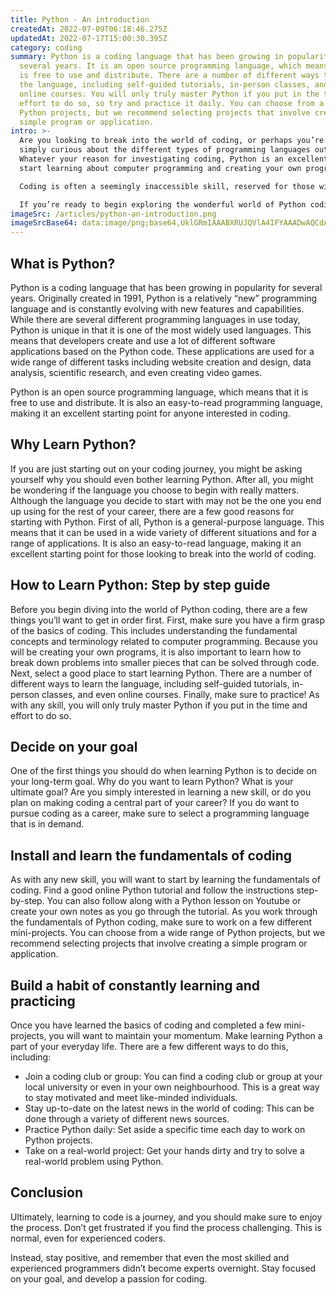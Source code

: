 ```yaml
---
title: Python - An introduction
createdAt: 2022-07-09T06:18:46.275Z
updatedAt: 2022-07-17T15:00:30.395Z
category: coding
summary: Python is a coding language that has been growing in popularity for
  several years. It is an open source programming language, which means that it
  is free to use and distribute. There are a number of different ways to learn
  the language, including self-guided tutorials, in-person classes, and even
  online courses. You will only truly master Python if you put in the time and
  effort to do so, so try and practice it daily. You can choose from a range of
  Python projects, but we recommend selecting projects that involve creating a
  simple program or application.
intro: >-
  Are you looking to break into the world of coding, or perhaps you’re
  simply curious about the different types of programming languages out there.
  Whatever your reason for investigating coding, Python is an excellent place to
  start learning about computer programming and creating your own programs.

  Coding is often a seemingly inaccessible skill, reserved for those with a knack for mathematics or sciences. However, learning to code isn’t as difficult as it might initially seem. In fact, even if you have no background in STEM fields (science, technology, engineering and mathematics), you can still master the basics of coding. The key is finding the right resources and a step-by-step learning process that doesn’t feel like a burdensome chore. 

  If you’re ready to begin exploring the wonderful world of Python coding, read on to learn more.
imageSrc: /articles/python-an-introduction.png
imageSrcBase64: data:image/png;base64,UklGRmIAAABXRUJQVlA4IFYAAADwAQCdASoKAAoAAUAmJQBOgCPt0TnnEAAA/v4sINM+bd0fnICnmqDUYr9uH8//PCfUSeHrT3SBCgeZX1foMhSOI3Tp+T1b4pezYC8cC1EFkuvU8GkAAA==
---
```


## What is Python?

Python is a coding language that has been growing in popularity for several years. Originally created in 1991, Python is a relatively “new” programming language and is constantly evolving with new features and capabilities.
While there are several different programming languages in use today, Python is unique in that it is one of the most widely used languages. This means that developers create and use a lot of different software applications based on the Python code. These applications are used for a wide range of different tasks including website creation and design, data analysis, scientific research, and even creating video games.

Python is an open source programming language, which means that it is free to use and distribute. It is also an easy-to-read programming language, making it an excellent starting point for anyone interested in coding.

## Why Learn Python?

If you are just starting out on your coding journey, you might be asking yourself why you should even bother learning Python. After all, you might be wondering if the language you choose to begin with really matters.
Although the language you decide to start with may not be the one you end up using for the rest of your career, there are a few good reasons for starting with Python. First of all, Python is a general-purpose language. This means that it can be used in a wide variety of different situations and for a range of applications. It is also an easy-to-read language, making it an excellent starting point for those looking to break into the world of coding.

## How to Learn Python: Step by step guide

Before you begin diving into the world of Python coding, there are a few things you’ll want to get in order first.
First, make sure you have a firm grasp of the basics of coding. This includes understanding the fundamental concepts and terminology related to computer programming. Because you will be creating your own programs, it is also important to learn how to break down problems into smaller pieces that can be solved through code.
Next, select a good place to start learning Python. There are a number of different ways to learn the language, including self-guided tutorials, in-person classes, and even online courses.
Finally, make sure to practice! As with any skill, you will only truly master Python if you put in the time and effort to do so.

## Decide on your goal

One of the first things you should do when learning Python is to decide on your long-term goal.
Why do you want to learn Python? What is your ultimate goal? Are you simply interested in learning a new skill, or do you plan on making coding a central part of your career? If you do want to pursue coding as a career, make sure to select a programming language that is in demand.

## Install and learn the fundamentals of coding

As with any new skill, you will want to start by learning the fundamentals of coding. Find a good online Python tutorial and follow the instructions step-by-step.
You can also follow along with a Python lesson on Youtube or create your own notes as you go through the tutorial.
As you work through the fundamentals of Python coding, make sure to work on a few different mini-projects. You can choose from a wide range of Python projects, but we recommend selecting projects that involve creating a simple program or application.

## Build a habit of constantly learning and practicing

Once you have learned the basics of coding and completed a few mini-projects, you will want to maintain your momentum. Make learning Python a part of your everyday life. There are a few different ways to do this, including:

- Join a coding club or group: You can find a coding club or group at your local university or even in your own neighbourhood. This is a great way to stay motivated and meet like-minded individuals.
- Stay up-to-date on the latest news in the world of coding: This can be done through a variety of different news sources.
- Practice Python daily: Set aside a specific time each day to work on Python projects.
- Take on a real-world project: Get your hands dirty and try to solve a real-world problem using Python.

## Conclusion

Ultimately, learning to code is a journey, and you should make sure to enjoy the process. Don’t get frustrated if you find the process challenging. This is normal, even for experienced coders.

Instead, stay positive, and remember that even the most skilled and experienced programmers didn’t become experts overnight. Stay focused on your goal, and develop a passion for coding.
